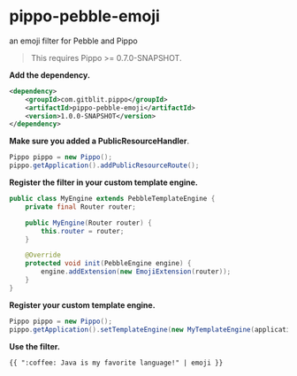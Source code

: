 # pippo-pebble-emoji
an emoji filter for Pebble and Pippo

> This requires Pippo >= 0.7.0-SNAPSHOT.

**Add the dependency.**

```xml
<dependency>
    <groupId>com.gitblit.pippo</groupId>
    <artifactId>pippo-pebble-emoji</artifactId>
    <version>1.0.0-SNAPSHOT</version>
</dependency>
```

**Make sure you added a PublicResourceHandler**. 

```java
Pippo pippo = new Pippo();
pippo.getApplication().addPublicResourceRoute();
```

**Register the filter in your custom template engine.**

```java
public class MyEngine extends PebbleTemplateEngine {
    private final Router router;

    public MyEngine(Router router) {
        this.router = router;
    }

    @Override
    protected void init(PebbleEngine engine) {
        engine.addExtension(new EmojiExtension(router));
    }
}
```

**Register your custom template engine.**

```java
Pippo pippo = new Pippo();
pippo.getApplication().setTemplateEngine(new MyTemplateEngine(application.getRouter()));
```

**Use the filter.**

    {{ ":coffee: Java is my favorite language!" | emoji }}
